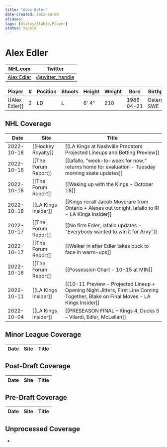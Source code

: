 ```yaml
---
title: "Alex Edler"
date-created: 2022-10-06
aliases: 
tags: [Status/Stable,Player]
status: stable
---
```


# Alex Edler

NHL.com | Twitter
-|-
[Alex Edler]() | [@twitter_handle](https://twitter.com/)

Player | \# | Position | Shoots | Height | Weight | Born | Birthplace | Draft 
---|---|---|---|---|---|---|---|---
[[Alex Edler]] | 2 | LD | L| 6' 4" | 210 | 1986-04-21 | Ostersund, SWE


## NHL  Coverage
| Date       | Site                 | Title                                                                                                                             |
| ---------- | -------------------- | --------------------------------------------------------------------------------------------------------------------------------- |
| 2022-10-18 | [[Hockey Royalty]] | [[LA Kings at Nashville Predators Projected Lineups and Betting Preview]]                                                                                                            |
| 2022-10-18 | [[The Forum Report]] | [[Iafallo, “week-to-week for now,” returns home for evaluation -  Tuesday morning skate updates]]                                                                                                                   |
| 2022-10-18 | [[The Forum Report]] | [[Waking up with the Kings - October 18]]                                                                |
| 2022-10-18 | [[LA Kings Insider]] | [[Kings recall Jacob Moverare from Ontario + Alexes out tonight, Iafallo to IR - LA Kings Insider]]                                                                                                                 |
| 2022-10-17 | [[The Forum Report]] | [[No firm Edler, Iafallo updates - “Everybody wanted to win it for Arvy”]]                                                                                              |
| 2022-10-17 | [[The Forum Report]] | [[Walker in after Edler takes puck to face in warm-ups]]                                                                                            |
| 2022-10-16 | [[The Forum Report]] | [[Possession Chart - 10-15 at MIN]]                                                       |
| 2022-10-11 | [[LA Kings Insider]] | [[10-11 Preview - Projected Lineup + Opening Night Jitters, First Line Coming Together, Blake on Final Moves - LA Kings Insider]] |
| 2022-10-04 | [[LA Kings Insider]] | [[PRESEASON FINAL – Kings 4, Ducks 5 – Vilardi, Edler, McLellan]]                                                                 |



## Minor League Coverage
Date | Site |  Title
---|---|---



## Post-Draft Coverage
Date | Site |  Title
---|---|---



## Pre-Draft Coverage
Date | Site |  Title
---|---|---


## Unprocessed Coverage
- 
